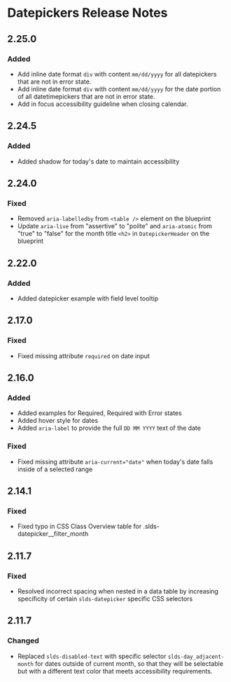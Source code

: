 <!-- Release notes authoring guidelines: http://keepachangelog.com/ -->

# Datepickers Release Notes

<!-- ## [Unreleased] -->
## 2.25.0

### Added

- Add inline date format `div` with content `mm/dd/yyyy` for all datepickers that are not in error state.
- Add inline date format `div` with content `mm/dd/yyyy` for the date portion of all datetimepickers that are not in error state.
- Add in focus accessibility guideline when closing calendar.

## 2.24.5

### Added

- Added shadow for today's date to maintain accessibility

## 2.24.0

### Fixed

- Removed `aria-labelledby` from `<table />` element on the blueprint
- Update `aria-live` from "assertive" to "polite" and `aria-atomic` from "true" to "false" for the month title `<h2>` in `DatepickerHeader` on the blueprint

## 2.22.0

### Added

- Added datepicker example with field level tooltip

## 2.17.0

### Fixed

- Fixed missing attribute `required` on date input

## 2.16.0

### Added

- Added examples for Required, Required with Error states
- Added hover style for dates
- Added `aria-label` to provide the full `DD MM YYYY` text of the date

### Fixed

- Fixed missing attribute `aria-current="date"` when today's date falls inside of a selected range

## 2.14.1

### Fixed

- Fixed typo in CSS Class Overview table for .slds-datepicker__filter_month

## 2.11.7

### Fixed

- Resolved incorrect spacing when nested in a data table by increasing specificity of certain `slds-datepicker` specific CSS selectors

<!-- ## [VERSION] -->

## 2.11.7

### Changed

- Replaced `slds-disabled-text` with specific selector `slds-day_adjacent-month` for dates outside of current month, so that they will be selectable but with a different text color that meets accessibility requirements.
